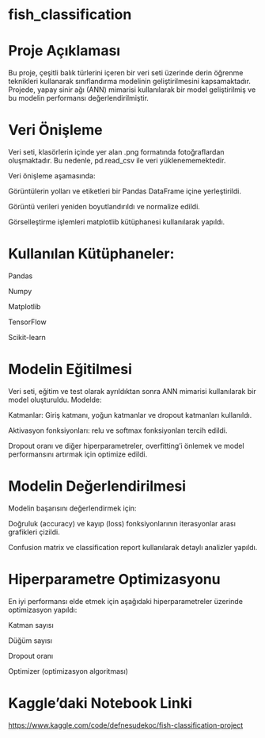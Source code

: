# fish_classification
# Proje Açıklaması

Bu proje, çeşitli balık türlerini içeren bir veri seti üzerinde derin öğrenme teknikleri kullanarak sınıflandırma modelinin geliştirilmesini kapsamaktadır. Projede, yapay sinir ağı (ANN) mimarisi kullanılarak bir model geliştirilmiş ve bu modelin performansı değerlendirilmiştir.

# Veri Önişleme
Veri seti, klasörlerin içinde yer alan .png formatında fotoğraflardan oluşmaktadır. Bu nedenle, pd.read_csv ile veri yüklenememektedir.

Veri önişleme aşamasında:

Görüntülerin yolları ve etiketleri bir Pandas DataFrame içine yerleştirildi.

Görüntü verileri yeniden boyutlandırıldı ve normalize edildi.

Görselleştirme işlemleri matplotlib kütüphanesi kullanılarak yapıldı.

# Kullanılan Kütüphaneler:
Pandas

Numpy

Matplotlib

TensorFlow

Scikit-learn

# Modelin Eğitilmesi

Veri seti, eğitim ve test olarak ayrıldıktan sonra ANN mimarisi kullanılarak bir model oluşturuldu. Modelde:

Katmanlar: Giriş katmanı, yoğun katmanlar ve dropout katmanları kullanıldı.

Aktivasyon fonksiyonları: relu ve softmax fonksiyonları tercih edildi.

Dropout oranı ve diğer hiperparametreler, overfitting’i önlemek ve model performansını artırmak için optimize edildi.

# Modelin Değerlendirilmesi

Modelin başarısını değerlendirmek için:

Doğruluk (accuracy) ve kayıp (loss) fonksiyonlarının iterasyonlar arası grafikleri çizildi.

Confusion matrix ve classification report kullanılarak detaylı analizler yapıldı.

# Hiperparametre Optimizasyonu
En iyi performansı elde etmek için aşağıdaki hiperparametreler üzerinde optimizasyon yapıldı:

Katman sayısı

Düğüm sayısı

Dropout oranı

Optimizer (optimizasyon algoritması)

# Kaggle’daki Notebook Linki
https://www.kaggle.com/code/defnesudekoc/fish-classification-project

